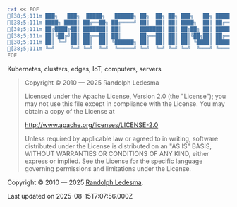 ```sh
cat << EOF
[38;5;111m ███╗   ███╗  █████╗   ██████╗ ██╗  ██╗ ██╗ ███╗   ██╗ ███████╗ ███████╗[39m
[38;5;111m ████╗ ████║ ██╔══██╗ ██╔════╝ ██║  ██║ ██║ ████╗  ██║ ██╔════╝ ██╔════╝[39m
[38;5;111m ██╔████╔██║ ███████║ ██║      ███████║ ██║ ██╔██╗ ██║ █████╗   ███████╗[39m
[38;5;111m ██║╚██╔╝██║ ██╔══██║ ██║      ██╔══██║ ██║ ██║╚██╗██║ ██╔══╝   ╚════██║[39m
[38;5;111m ██║ ╚═╝ ██║ ██║  ██║ ╚██████╗ ██║  ██║ ██║ ██║ ╚████║ ███████╗ ███████║[39m
[38;5;111m ╚═╝     ╚═╝ ╚═╝  ╚═╝  ╚═════╝ ╚═╝  ╚═╝ ╚═╝ ╚═╝  ╚═══╝ ╚══════╝ ╚══════╝[39m
EOF
```

Kubernetes, clusters, edges, IoT, computers, servers

>  Copyright © 2010 — 2025 Randolph Ledesma
>
> Licensed under the Apache License, Version 2.0 (the "License");
> you may not use this file except in compliance with the License.
> You may obtain a copy of the License at
>
>    http://www.apache.org/licenses/LICENSE-2.0
>
> Unless required by applicable law or agreed to in writing, software
> distributed under the License is distributed on an "AS IS" BASIS,
> WITHOUT WARRANTIES OR CONDITIONS OF ANY KIND, either express or implied.
> See the License for the specific language governing permissions and
> limitations under the License.
>

Copyright © 2010 — 2025 [Randolph Ledesma](https://gitlab.com/randop).

Last updated on 2025-08-15T7:07:56.000Z


